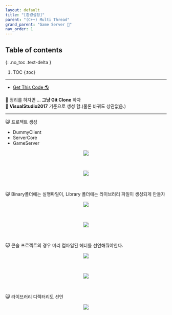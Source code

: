 ```yaml
---
layout: default
title: "[환경설정]"
parent: "(C++) Multi Thread"
grand_parent: "Game Server 👾"
nav_order: 1
---
```


## Table of contents
{: .no_toc .text-delta }

1. TOC
{:toc}

---

* [Get This Code 🌎](https://github.com/EasyCoding-7/Windows_Game_Server_Tutorial/tree/RA-Tag-01)

🧔 정리를 하자면 ... **그냥 Git Clone** 하자<br>
🧔 **VisualStudio2017** 기준으로 생성 함.(물론 바꿔도 상관없음.)

---

😺 프로젝트 생성

* DummyClient
* ServerCore
* GameServer

<p align="center">
  <img src="https://taehyungs-programming-blog.github.io/blog/assets/images/cpp/iocp/iocp-1-1.png" style="border-radius:5%;border:1px solid #e6e1e8"/>
</p>

<br>

<p align="center">
  <img src="https://taehyungs-programming-blog.github.io/blog/assets/images/cpp/iocp/iocp-1-2.png" style="border-radius:5%;border:1px solid #e6e1e8"/>
</p>

<br>

😺 Binary폴더에는 실행파일이, Library 폴더에는 라이브러리 파일이 생성되게 만들자

<p align="center">
  <img src="https://taehyungs-programming-blog.github.io/blog/assets/images/cpp/iocp/iocp-1-3.png" style="border-radius:5%;border:1px solid #e6e1e8"/>
</p>

<br>

<p align="center">
  <img src="https://taehyungs-programming-blog.github.io/blog/assets/images/cpp/iocp/iocp-1-4.png" style="border-radius:5%;border:1px solid #e6e1e8"/>
</p>

<br>

😺 콘솔 프로젝트의 경우 미리 컴파일된 헤더를 선언해줘야한다.

<p align="center">
  <img src="https://taehyungs-programming-blog.github.io/blog/assets/images/cpp/iocp/iocp-1-5.png" style="border-radius:5%;border:1px solid #e6e1e8"/>
</p>

<br>

<p align="center">
  <img src="https://taehyungs-programming-blog.github.io/blog/assets/images/cpp/iocp/iocp-1-6.png" style="border-radius:5%;border:1px solid #e6e1e8"/>
</p>

<br>

😺 라이브러리 디렉터리도 선언

<p align="center">
  <img src="https://taehyungs-programming-blog.github.io/blog/assets/images/cpp/iocp/iocp-1-7.png" style="border-radius:5%;border:1px solid #e6e1e8"/>
</p>

